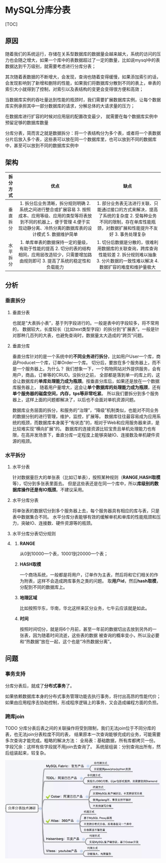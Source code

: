# MySQL分库分表

[TOC]

## 原因

随着我们的系统运行，存储在关系型数据库的数据量会越来越大，系统的访问的压力也会随之增大，如果一个库中的表数据超过了一定的数量，比如说mysql中的表数据达到千万级别，就需要考虑进行分库分表；

其次随着表数据的不断增大，会发现，查询也随着变得缓慢，如果添加索引的话，会发现影响到了新增和删除的性能，如果我们将数据库分散到不同的表上，单表的索引大小就得到了控制，对索引以及表结构的变更会变得很方便和高效；

当数据库实例的吞吐量达到性能的瓶颈时，我们需要扩展数据库实例，让每个数据库实例承担其中一部分数据库的请求，分解总体的大请求量的压力；

在数据库进行扩容的时候对应用层的配置改变最少， 就需要在每个数据库实例中预留足够的数据库数量

分库分表，简而言之就是数据拆分：将一个表结构分为多个表，或者将一个表数据分片后放入多个表，这些表可以放在同一个数据库里，也可以放到不同的数据库中，甚至可以放到不同的数据库实例中



## 架构

| 拆分方式 |                             优点                             |                             缺点                             |
| :------: | :----------------------------------------------------------: | :----------------------------------------------------------: |
| 垂直拆分 | 1. 拆分后业务清晰，拆分规则明确 2. 系统之间进行整合或扩展容易 3. 按照成本、应用等级、应用的类型等将表放到不同的机器上，便于管理 4.便于实现动静分离、冷热分离的数据库表的设计模式 5. 数据维护简单 | 1. 部分业务表无法进行关联、只能通过接口的方式来解决，提高了系统的复杂度 2. 受每种业务不同的限制，存在单库性能瓶颈，对数据扩展和性能提升不友好 3. 事务处理复杂 |
| 水平拆分 | 1. 单库单表的数据保持一定的量级，有助于性能的提高 2. 切分的表的结构相同，应用层改造较少，只需要增加路由规则即可 3. 提高了系统的稳定性和负载能力 | 1. 切分后数据是分散的，很难利用数据库的关联查询，跨库查询性能较差 2. 拆分规则难以抽象 3. 分片数据的一致性难以解决 4. 数据扩容的难度和维护量极大 |





## 分析

### 垂直拆分

1. 垂直分表

   也就是“大表拆小表”，基于列字段进行的。一般是表中的字段较多，将不常用的， 数据较大，长度较长（比如text类型字段）的拆分到“扩展表“。一般是针对那种几百列的大表，也避免查询时，数据量太大造成的“跨页”问题。

2. 垂直分库

   垂直分库针对的是一个系统中的**不同业务进行拆分**，比如用户User一个库，商品Producet一个库，订单Order一个库。 切分后，要放在多个服务器上，而不是一个服务器上。为什么？ 我们想象一下，一个购物网站对外提供服务，会有用户，商品，订单等的CRUD。没拆分之前， 全部都是落到单一的库上的，这会让数据库的**单库处理能力成为瓶颈**。按垂直分库后，如果还是放在一个数据库服务器上， 随着用户量增大，这会让**单个数据库的处理能力成为瓶颈**，还有**单个服务器的磁盘空间，内存，tps等非常吃紧**。 所以我们要拆分到多个服务器上，这样上面的问题都解决了，以后也不会面对单机资源问题。

   数据库业务层面的拆分，和服务的“治理”，“降级”机制类似，也能对不同业务的数据分别的进行管理，维护，监控，扩展等。 数据库往往最容易成为应用系统的瓶颈，而数据库本身属于“有状态”的，相对于Web和应用服务器来讲，是比较难实现“横向扩展”的。 数据库的连接资源比较宝贵且单机处理能力也有限，在高并发场景下，垂直分库一定程度上能够突破IO、连接数及单机硬件资源的瓶颈。

### 水平拆分

1. 水平分表

   针对数据量巨大的单张表（比如订单表），按照某种规则（**RANGE**,**HASH取模**等），切分到多张表里面去。 但是这些表还是在同一个库中，所以**库级别的数据库操作还是有IO瓶颈**。不建议采用。

2. 水平分库分表

   将单张表的数据切分到多个服务器上去，每个服务器具有相应的库与表，只是表中数据集合不同。 水平分库分表能够有效的缓解单机和单库的性能瓶颈和压力，突破IO、连接数、硬件资源等的瓶颈。

3. 水平分库分表切分规则

4. 1. **RANGE**

      从0到10000一个表，10001到20000一个表；

   2. **HASH取模**

      一个商场系统，一般都是将用户，订单作为主表，然后将和它们相关的作为附表，这样不会造成跨库事务之类的问题。 取**用户id**，然后**hash取模**，分配到不同的数据库上。

   3. **地理区域**

      比如按照华东，华南，华北这样来区分业务，七牛云应该就是如此。

   4. **时间**

      按照时间切分，就是将6个月前，甚至一年前的数据切出去放到另外的一张表，因为随着时间流逝，这些表的数据 被查询的概率变小，所以没必要和“热数据”放在一起，这个也是“冷热数据分离”。



## 问题

### 事务支持

分库分表后，就成了**分布式事务**了。

如果依赖数据库本身的分布式事务管理功能去执行事务，将付出高昂的性能代价； 如果由应用程序去协助控制，形成程序逻辑上的事务，又会造成编程方面的负担。

### 跨库join

TODO 分库分表后表之间的关联操作将受到限制，我们无法join位于不同分库的表，也无法join分表粒度不同的表， 结果原本一次查询能够完成的业务，可能需要多次查询才能完成。粗略的解决方法： 全局表：基础数据，所有库都拷贝一份。 字段冗余：这样有些字段就不用join去查询了。 系统层组装：分别查询出所有，然后组装起来，较复杂。

![img](images/640)
